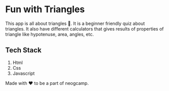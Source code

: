 # Fun with Triangles 

This app is all about triangles 🔺. It is a beginner friendly quiz about triangles. It also have different calculators that gives results of properties of triangle like hypotenuse, area, angles, etc.

## Tech Stack
<ol>
<li> Html </li>
<li> Css </li>
<li> Javascript </li>
</ol>

Made with ❤️ to be a part of neogcamp.